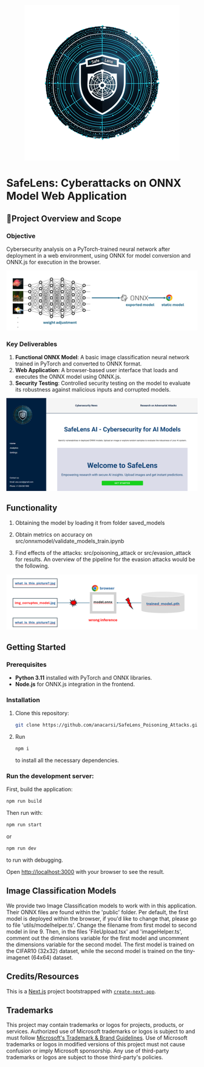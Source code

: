 <p align="center">
<img src="images/logo-safelens-small.png" />
</p>

# SafeLens: Cyberattacks on ONNX Model Web Application

## 🌟Project Overview and Scope

### Objective
Cybersecurity analysis on a PyTorch-trained neural network after deployment in a web environment, using ONNX for model conversion and ONNX.js for execution in the browser.
<p align="center">
<img src="images/nature.png" />
</p>

### Key Deliverables
1. **Functional ONNX Model**: A basic image classification neural network trained in PyTorch and converted to ONNX format.
2. **Web Application**: A browser-based user interface that loads and executes the ONNX model using ONNX.js.
3. **Security Testing**: Controlled security testing on the model to evaluate its robustness against malicious inputs and corrupted models.

<p align="center">
<img src="images/layout_31032025.png" />
</p>

## Functionality
1. Obtaining the model by loading it from folder saved_models

2. Obtain metrics on accuracy on src/onnxmodel/validate_models_train.ipynb

3. Find effects of the attacks: src/poisoning_attack or src/evasion_attack for results. An overview of the pipeline for the evasion attacks would be the following.

<p align="center">
<img src="images/pipeline.png" />
</p>

## Getting Started

### Prerequisites
- **Python 3.11** installed with PyTorch and ONNX libraries.
- **Node.js** for ONNX.js integration in the frontend.

### Installation
1. Clone this repository:
   ```bash
   git clone https://github.com/anacarsi/SafeLens_Poisoning_Attacks.git
2. Run
    ```bash
    npm i
    ```
    to install all the necessary dependencies.


### Run the development server:

First, build the application:

```bash
npm run build
```

Then run with:
```bash
npm run start
```
or

```bash
npm run dev
```
to run with debugging.

Open [http://localhost:3000](http://localhost:3000) with your browser to see the result.


## Image Classification Models

We provide two Image Classification models to work with in this application. Their ONNX files are found within the 'public' folder. Per default, the first model is deployed within the browser, if you'd like to change that, please go to file 'utils/modelhelper.ts'. Change the filename from first model to second model in line 9. Then, in the files 'FileUpload.tsx' and 'imageHelper.ts', comment out the dimensions variable for the first model and uncomment the dimensions variable for the second model. The first model is trained on the CIFAR10 (32x32) dataset, while the second model is trained on the tiny-imagenet (64x64) dataset.


## Credits/Resources

This is a [Next.js](https://nextjs.org/) project bootstrapped with [`create-next-app`](https://github.com/vercel/next.js/tree/canary/packages/create-next-app).


## Trademarks

This project may contain trademarks or logos for projects, products, or services. Authorized use of Microsoft 
trademarks or logos is subject to and must follow 
[Microsoft's Trademark & Brand Guidelines](https://www.microsoft.com/en-us/legal/intellectualproperty/trademarks/usage/general).
Use of Microsoft trademarks or logos in modified versions of this project must not cause confusion or imply Microsoft sponsorship.
Any use of third-party trademarks or logos are subject to those third-party's policies.
